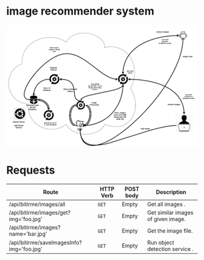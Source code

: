 # image recommender system
![](doc-img/architecture.png?raw=true)

# Requests

| Route | HTTP Verb	 | POST body	 | Description	 |
| --- | --- | --- | --- |
| /api/bitirme/images/all | `GET` | Empty | Get all images . |
| /api/bitirme/images/get?img='foo.jpg' | `GET` | Empty | Get similar images of given image. |
 /api/bitirme/images?name='bar.jpg' | `GET` | Empty | Get the image file. |
| /api/bitirme/saveImagesInfo?img='foo.jpg' | `GET` | Empty | Run object detection service . |
